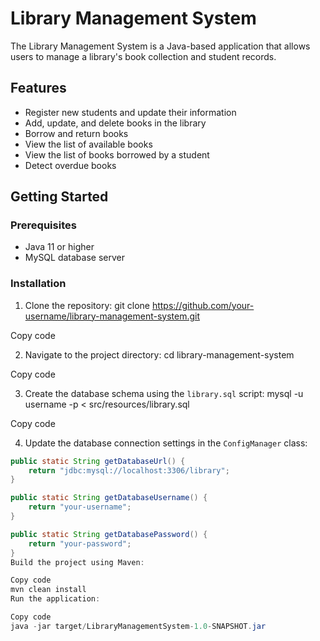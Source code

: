 # Library Management System

The Library Management System is a Java-based application that allows users to manage a library's book collection and student records.

## Features

- Register new students and update their information
- Add, update, and delete books in the library
- Borrow and return books
- View the list of available books
- View the list of books borrowed by a student
- Detect overdue books

## Getting Started

### Prerequisites

- Java 11 or higher
- MySQL database server

### Installation

1. Clone the repository:
git clone https://github.com/your-username/library-management-system.git


Copy code

2. Navigate to the project directory:
cd library-management-system


Copy code

3. Create the database schema using the `library.sql` script:
mysql -u username -p < src/resources/library.sql


Copy code

4. Update the database connection settings in the `ConfigManager` class:

```java
public static String getDatabaseUrl() {
    return "jdbc:mysql://localhost:3306/library";
}

public static String getDatabaseUsername() {
    return "your-username";
}

public static String getDatabasePassword() {
    return "your-password";
}
Build the project using Maven:

Copy code
mvn clean install
Run the application:

Copy code
java -jar target/LibraryManagementSystem-1.0-SNAPSHOT.jar